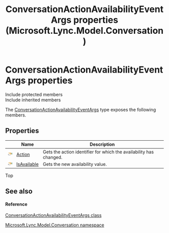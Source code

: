 ﻿---
title: ConversationActionAvailabilityEventArgs properties (Microsoft.Lync.Model.Conversation)
TOCTitle: ConversationActionAvailabilityEventArgs properties
ms:assetid: Properties.T:Microsoft.Lync.Model.Conversation.ConversationActionAvailabilityEventArgs_DI_3_UC_OCS14MrefLyncWPF
ms:mtpsurl: https://msdn.microsoft.com/en-us/library/microsoft.lync.model.conversation.conversationactionavailabilityeventargs_di_3_uc_ocs14mreflyncwpf_properties(v=office.15)
ms:contentKeyID: 48599723
ms.date: 07/28/2014
mtps_version: v=office.15
---

# ConversationActionAvailabilityEventArgs properties

Include protected members  
Include inherited members  

The [ConversationActionAvailabilityEventArgs](conversationactionavailabilityeventargs-class-microsoft-lync-model-conversation_2.md) type exposes the following members.

## Properties

<table>
<thead>
<tr class="header">
<th> </th>
<th>Name</th>
<th>Description</th>
</tr>
</thead>
<tbody>
<tr class="odd">
<td><img src="images/JJ275421.pubproperty(Office.15).gif" title="Public property" alt="Public property" /></td>
<td><a href="conversationactionavailabilityeventargs-action-property-microsoft-lync-model-conversation_2.md">Action</a></td>
<td>Gets the action identifier for which the availability has changed.</td>
</tr>
<tr class="even">
<td><img src="images/JJ275421.pubproperty(Office.15).gif" title="Public property" alt="Public property" /></td>
<td><a href="conversationactionavailabilityeventargs-isavailable-property-microsoft-lync-model-conversation_2.md">IsAvailable</a></td>
<td>Gets the new availability value.</td>
</tr>
</tbody>
</table>


Top

## See also

#### Reference

[ConversationActionAvailabilityEventArgs class](conversationactionavailabilityeventargs-class-microsoft-lync-model-conversation_2.md)

[Microsoft.Lync.Model.Conversation namespace](microsoft-lync-model-conversation-namespace_2.md)


